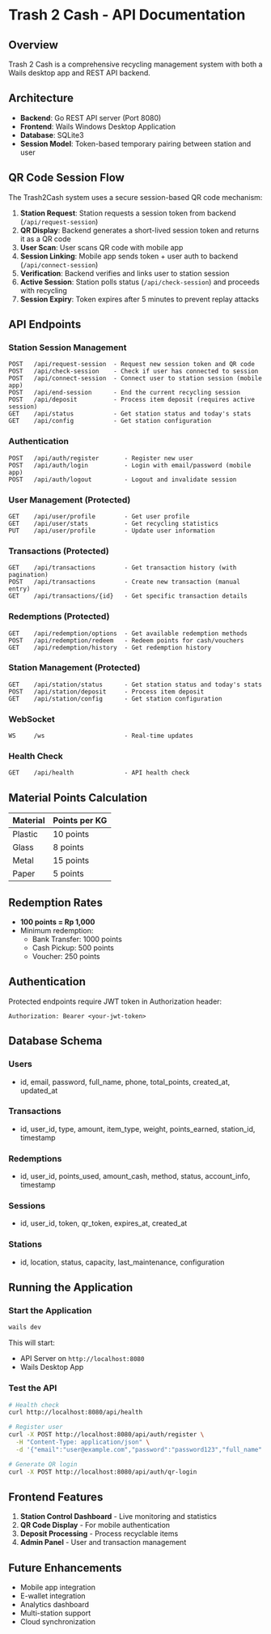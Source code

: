 # Trash 2 Cash - API Documentation

## Overview
Trash 2 Cash is a comprehensive recycling management system with both a Wails desktop app and REST API backend.

## Architecture
- **Backend**: Go REST API server (Port 8080)
- **Frontend**: Wails Windows Desktop Application
- **Database**: SQLite3
- **Session Model**: Token-based temporary pairing between station and user

## QR Code Session Flow

The Trash2Cash system uses a secure session-based QR code mechanism:

1. **Station Request**: Station requests a session token from backend (`/api/request-session`)
2. **QR Display**: Backend generates a short-lived session token and returns it as a QR code
3. **User Scan**: User scans QR code with mobile app
4. **Session Linking**: Mobile app sends token + user auth to backend (`/api/connect-session`)
5. **Verification**: Backend verifies and links user to station session
6. **Active Session**: Station polls status (`/api/check-session`) and proceeds with recycling
7. **Session Expiry**: Token expires after 5 minutes to prevent replay attacks

## API Endpoints

### Station Session Management
```
POST   /api/request-session  - Request new session token and QR code
POST   /api/check-session    - Check if user has connected to session
POST   /api/connect-session  - Connect user to station session (mobile app)
POST   /api/end-session      - End the current recycling session
POST   /api/deposit          - Process item deposit (requires active session)
GET    /api/status           - Get station status and today's stats
GET    /api/config           - Get station configuration
```

### Authentication
```
POST   /api/auth/register       - Register new user
POST   /api/auth/login          - Login with email/password (mobile app)
POST   /api/auth/logout         - Logout and invalidate session
```

### User Management (Protected)
```
GET    /api/user/profile        - Get user profile
GET    /api/user/stats          - Get recycling statistics
PUT    /api/user/profile        - Update user information
```

### Transactions (Protected)
```
GET    /api/transactions        - Get transaction history (with pagination)
POST   /api/transactions        - Create new transaction (manual entry)
GET    /api/transactions/{id}   - Get specific transaction details
```

### Redemptions (Protected)
```
GET    /api/redemption/options  - Get available redemption methods
POST   /api/redemption/redeem   - Redeem points for cash/vouchers
GET    /api/redemption/history  - Get redemption history
```

### Station Management (Protected)
```
GET    /api/station/status      - Get station status and today's stats
POST   /api/station/deposit     - Process item deposit
GET    /api/station/config      - Get station configuration
```

### WebSocket
```
WS     /ws                      - Real-time updates
```

### Health Check
```
GET    /api/health              - API health check
```

## Material Points Calculation

| Material | Points per KG |
|----------|---------------|
| Plastic  | 10 points     |
| Glass    | 8 points      |
| Metal    | 15 points     |
| Paper    | 5 points      |

## Redemption Rates
- **100 points = Rp 1,000**
- Minimum redemption:
  - Bank Transfer: 1000 points
  - Cash Pickup: 500 points
  - Voucher: 250 points

## Authentication
Protected endpoints require JWT token in Authorization header:
```
Authorization: Bearer <your-jwt-token>
```

## Database Schema

### Users
- id, email, password, full_name, phone, total_points, created_at, updated_at

### Transactions
- id, user_id, type, amount, item_type, weight, points_earned, station_id, timestamp

### Redemptions
- id, user_id, points_used, amount_cash, method, status, account_info, timestamp

### Sessions
- id, user_id, token, qr_token, expires_at, created_at

### Stations
- id, location, status, capacity, last_maintenance, configuration

## Running the Application

### Start the Application
```bash
wails dev
```

This will start:
- API Server on `http://localhost:8080`
- Wails Desktop App

### Test the API
```bash
# Health check
curl http://localhost:8080/api/health

# Register user
curl -X POST http://localhost:8080/api/auth/register \
  -H "Content-Type: application/json" \
  -d '{"email":"user@example.com","password":"password123","full_name":"John Doe"}'

# Generate QR login
curl -X POST http://localhost:8080/api/auth/qr-login
```

## Frontend Features
1. **Station Control Dashboard** - Live monitoring and statistics
2. **QR Code Display** - For mobile authentication
3. **Deposit Processing** - Process recyclable items
4. **Admin Panel** - User and transaction management

## Future Enhancements
- Mobile app integration
- E-wallet integration
- Analytics dashboard
- Multi-station support
- Cloud synchronization
